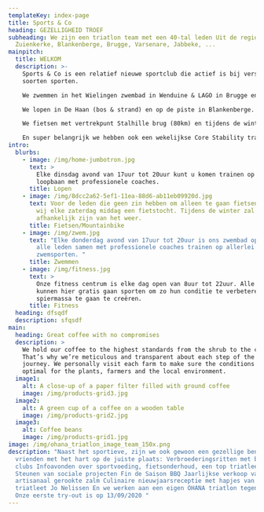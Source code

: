 ```yaml
---
templateKey: index-page
title: Sports & Co
heading: GEZELLIGHEID TROEF
subheading: We zijn een triatlon team met een 40-tal leden Uit de regio De Haan,
  Zuienkerke, Blankenberge, Brugge, Varsenare, Jabbeke, ...
mainpitch:
  title: WELKOM
  description: >-
    Sports & Co is een relatief nieuwe sportclub die actief is bij verschillende
    soorten sporten.

    We zwemmen in het Wielingen zwembad in Wenduine & LAGO in Brugge en in de Sint-Pieters plas in Brugge

    We lopen in De Haan (bos & strand) en op de piste in Blankenberge.

    We fietsen met vertrekpunt Stalhille brug (80km) en tijdens de winter (afhankelijk van het weer) met de mountainbike in De Haan en omstreken.

    En super belangrijk we hebben ook een wekelijkse Core Stability training. 
intro:
  blurbs:
    - image: /img/home-jumbotron.jpg
      text: >
        Elke dinsdag avond van 17uur tot 20uur kunt u komen trainen op onze
        loopbaan met professionele coaches.
      title: Lopen
    - image: /img/8dcc2a62-5ef1-11ea-88d6-ab11eb09920d.jpg
      text: Voor de leden die geen zin hebben om alleen te gaan fietsen organiseren
        wij elke zaterdag middag een fietstocht. Tijdens de winter zal dit
        afhankelijk zijn van het weer.
      title: Fietsen/Mountainbike
    - image: /img/zwem.jpg
      text: "Elke donderdag avond van 17uur tot 20uur is ons zwembad open, hier kunnen
        alle leden samen met professionele coaches trainen op allerlei
        zwemsporten. "
      title: Zwemmen
    - image: /img/fitness.jpg
      text: >
        Onze fitness centrum is elke dag open van 8uur tot 22uur. Alle leden
        kunnen hier gratis gaan sporten om zo hun conditie te verbeteren of
        spiermassa te gaan te creëren.
      title: Fitness
  heading: dfsqdf
  description: sfqsdf
main:
  heading: Great coffee with no compromises
  description: >
    We hold our coffee to the highest standards from the shrub to the cup.
    That’s why we’re meticulous and transparent about each step of the coffee’s
    journey. We personally visit each farm to make sure the conditions are
    optimal for the plants, farmers and the local environment.
  image1:
    alt: A close-up of a paper filter filled with ground coffee
    image: /img/products-grid3.jpg
  image2:
    alt: A green cup of a coffee on a wooden table
    image: /img/products-grid2.jpg
  image3:
    alt: Coffee beans
    image: /img/products-grid1.jpg
image: /img/ohana_triatlon_image_team_150x.png
description: "Naast het sportieve, zijn we ook gewoon een gezellige bende
  vrienden met het hart op de juiste plaats: Verbroederingsritten met bevriende
  clubs Infoavonden over sportvoeding, fietsonderhoud, een top triatleet, ...
  Steunen van sociale projecten Fin de Saison BBQ Jaarlijkse verkoop van OHANA
  artisanaal gerookte zalm Culinaire nieuwjaarsreceptie met hapjes van Chef
  triatleet Jo Nelissen En we werken aan een eigen OHANA triatlon tegen 2022 !
  Onze eerste try-out is op 13/09/2020 "
---
```

